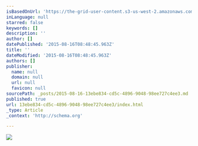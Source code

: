 ```yaml
---
isBasedOnUrl: 'https://the-grid-user-content.s3-us-west-2.amazonaws.com/a4a00824-8360-41ee-bd07-5c9de63024ab.JPG'
inLanguage: null
starred: false
keywords: []
description: ''
author: []
datePublished: '2015-08-16T08:48:45.963Z'
title: ''
dateModified: '2015-08-16T08:48:45.963Z'
authors: []
publisher:
  name: null
  domain: null
  url: null
  favicon: null
sourcePath: _posts/2015-08-16-13ebe834-cd5c-4896-9048-98ee727c4ee3.md
published: true
url: 13ebe834-cd5c-4896-9048-98ee727c4ee3/index.html
_type: Article
_context: 'http://schema.org'

---
```

![](https://the-grid-user-content.s3-us-west-2.amazonaws.com/a4a00824-8360-41ee-bd07-5c9de63024ab.JPG)